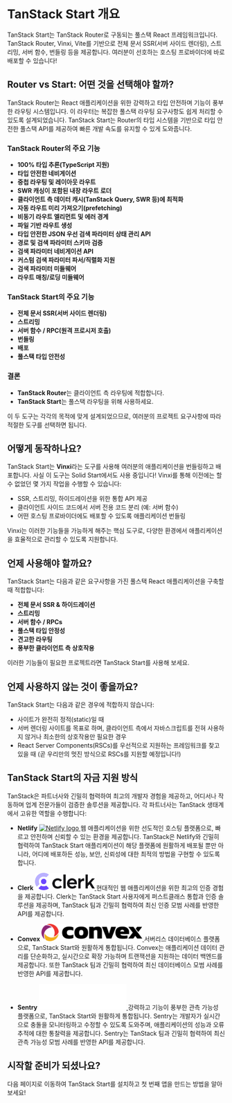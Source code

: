 # TanStack Start 개요

TanStack Start는 TanStack Router로 구동되는 풀스택 React 프레임워크입니다. TanStack Router, Vinxi, Vite를 기반으로 전체 문서 SSR(서버 사이드 렌더링), 스트리밍, 서버 함수, 번들링 등을 제공합니다. 여러분이 선호하는 호스팅 프로바이더에 바로 배포할 수 있습니다!


## Router vs Start: 어떤 것을 선택해야 할까?

TanStack Router는 React 애플리케이션을 위한 강력하고 타입 안전하며 기능이 풍부한 라우팅 시스템입니다. 이 라우터는 복잡한 풀스택 라우팅 요구사항도 쉽게 처리할 수 있도록 설계되었습니다. TanStack Start는 Router의 타입 시스템을 기반으로 타입 안전한 풀스택 API를 제공하여 빠른 개발 속도를 유지할 수 있게 도와줍니다.

### TanStack Router의 주요 기능

- **100% 타입 추론(TypeScript 지원)**
- **타입 안전한 네비게이션**
- **중첩 라우팅 및 레이아웃 라우트**
- **SWR 캐싱이 포함된 내장 라우트 로더**
- **클라이언트 측 데이터 캐시(TanStack Query, SWR 등)에 최적화**
- **자동 라우트 미리 가져오기(prefetching)**
- **비동기 라우트 엘리먼트 및 에러 경계**
- **파일 기반 라우트 생성**
- **타입 안전한 JSON 우선 검색 파라미터 상태 관리 API**
- **경로 및 검색 파라미터 스키마 검증**
- **검색 파라미터 네비게이션 API**
- **커스텀 검색 파라미터 파서/직렬화 지원**
- **검색 파라미터 미들웨어**
- **라우트 매칭/로딩 미들웨어**

### TanStack Start의 주요 기능

- **전체 문서 SSR(서버 사이드 렌더링)**
- **스트리밍**
- **서버 함수 / RPC(원격 프로시저 호출)**
- **번들링**
- **배포**
- **풀스택 타입 안전성**

### 결론

- **TanStack Router**는 클라이언트 측 라우팅에 적합합니다.
- **TanStack Start**는 풀스택 라우팅을 위해 사용하세요.

이 두 도구는 각각의 목적에 맞게 설계되었으므로, 여러분의 프로젝트 요구사항에 따라 적절한 도구를 선택하면 됩니다.


## 어떻게 동작하나요?

TanStack Start는 **Vinxi**라는 도구를 사용해 여러분의 애플리케이션을 번들링하고 배포합니다. 사실 이 도구는 Solid Start에서도 사용 중입니다! Vinxi를 통해 이전에는 할 수 없었던 몇 가지 작업을 수행할 수 있습니다:

- SSR, 스트리밍, 하이드레이션을 위한 통합 API 제공
- 클라이언트 사이드 코드에서 서버 전용 코드 분리 (예: 서버 함수)
- 어떤 호스팅 프로바이더에도 배포할 수 있도록 애플리케이션 번들링

Vinxi는 이러한 기능들을 가능하게 해주는 핵심 도구로, 다양한 환경에서 애플리케이션을 효율적으로 관리할 수 있도록 지원합니다.


## 언제 사용해야 할까요?

TanStack Start는 다음과 같은 요구사항을 가진 풀스택 React 애플리케이션을 구축할 때 적합합니다:

- **전체 문서 SSR & 하이드레이션**
- **스트리밍**
- **서버 함수 / RPCs**
- **풀스택 타입 안정성**
- **견고한 라우팅**
- **풍부한 클라이언트 측 상호작용**

이러한 기능들이 필요한 프로젝트라면 TanStack Start를 사용해 보세요.


## 언제 사용하지 않는 것이 좋을까요?

TanStack Start는 다음과 같은 경우에 적합하지 않습니다:

- 사이트가 완전히 정적(static)일 때
- 서버 렌더링 사이트를 목표로 하며, 클라이언트 측에서 자바스크립트를 전혀 사용하지 않거나 최소한의 상호작용만 필요한 경우
- React Server Components(RSCs)를 우선적으로 지원하는 프레임워크를 찾고 있을 때 (곧 우리만의 멋진 방식으로 RSCs를 지원할 예정입니다!)


## TanStack Start의 자금 지원 방식

TanStack은 파트너사와 긴밀히 협력하여 최고의 개발자 경험을 제공하고, 어디서나 작동하며 업계 전문가들이 검증한 솔루션을 제공합니다. 각 파트너사는 TanStack 생태계에서 고유한 역할을 수행합니다:

- **Netlify**
  <a href="https://www.netlify.com?utm_source=tanstack" alt="Netlify Logo">
  <picture>
  <source media="(prefers-color-scheme: dark)" srcset="https://raw.githubusercontent.com/tanstack/tanstack.com/main/app/images/netlify-dark.svg" style="height: 90px;">
  <source media="(prefers-color-scheme: light)" srcset="https://raw.githubusercontent.com/tanstack/tanstack.com/main/app/images/netlify-light.svg" style="height: 90px;">
    <img alt="Netlify logo" src="https://raw.githubusercontent.com/tanstack/tanstack.com/main/app/images/netlify-light.svg" style="height: 90px;">
  </picture>
  </a>
  웹 애플리케이션을 위한 선도적인 호스팅 플랫폼으로, 빠르고 안전하며 신뢰할 수 있는 환경을 제공합니다. TanStack은 Netlify와 긴밀히 협력하여 TanStack Start 애플리케이션이 해당 플랫폼에 원활하게 배포될 뿐만 아니라, 어디에 배포하든 성능, 보안, 신뢰성에 대한 최적의 방법을 구현할 수 있도록 합니다.

- **Clerk**
  <a href="https://go.clerk.com/wOwHtuJ" alt="Clerk Logo">
  <picture>
  <source media="(prefers-color-scheme: dark)" srcset="https://raw.githubusercontent.com/tanstack/tanstack.com/main/app/images/clerk-logo-dark.svg" style="height: 40px;">
  <source media="(prefers-color-scheme: light)" srcset="https://raw.githubusercontent.com/tanstack/tanstack.com/main/app/images/clerk-logo-light.svg" style="height: 40px;">
  <img alt="Convex logo" src="https://raw.githubusercontent.com/tanstack/tanstack.com/main/app/images/clerk-logo-light.svg" style="height: 40px;">
  </picture>
  </a>
  현대적인 웹 애플리케이션을 위한 최고의 인증 경험을 제공합니다. Clerk는 TanStack Start 사용자에게 퍼스트클래스 통합과 인증 솔루션을 제공하며, TanStack 팀과 긴밀히 협력하여 최신 인증 모범 사례를 반영한 API를 제공합니다.

- **Convex**
  <a href="https://convex.dev?utm_source=tanstack" alt="Convex Logo">
  <picture>
  <source media="(prefers-color-scheme: dark)" srcset="https://raw.githubusercontent.com/tanstack/tanstack.com/main/app/images/convex-white.svg" style="height: 40px;">
  <source media="(prefers-color-scheme: light)" srcset="https://raw.githubusercontent.com/tanstack/tanstack.com/main/app/images/convex-color.svg" style="height: 40px;">
  <img alt="Convex logo" src="https://raw.githubusercontent.com/tanstack/tanstack.com/main/app/images/convex-color.svg" style="height: 40px;">
  </picture>
  </a>
  서버리스 데이터베이스 플랫폼으로, TanStack Start와 원활하게 통합됩니다. Convex는 애플리케이션 데이터 관리를 단순화하고, 실시간으로 확장 가능하며 트랜잭션을 지원하는 데이터 백엔드를 제공합니다. 또한 TanStack 팀과 긴밀히 협력하여 최신 데이터베이스 모범 사례를 반영한 API를 제공합니다.

- **Sentry**
  <a href="https://sentry.io?utm_source=tanstack" alt='Sentry Logo'>
  <picture>
  <source media="(prefers-color-scheme: dark)" srcset="https://raw.githubusercontent.com/tanstack/tanstack.com/main/app/images/sentry-wordmark-light.svg" style="height: 60px;">
  <source media="(prefers-color-scheme: light)" srcset="https://raw.githubusercontent.com/tanstack/tanstack.com/main/app/images/sentry-wordmark-dark.svg" style="height: 60px;">
  <img alt="Convex logo" src="https://raw.githubusercontent.com/tanstack/tanstack.com/main/app/images/sentry-wordmark-light.svg" style="height: 60px;">
  </picture>
  </a>
  강력하고 기능이 풍부한 관측 가능성 플랫폼으로, TanStack Start와 원활하게 통합됩니다. Sentry는 개발자가 실시간으로 충돌을 모니터링하고 수정할 수 있도록 도와주며, 애플리케이션의 성능과 오류 추적에 대한 통찰력을 제공합니다. Sentry는 TanStack 팀과 긴밀히 협력하여 최신 관측 가능성 모범 사례를 반영한 API를 제공합니다.


## 시작할 준비가 되셨나요?

다음 페이지로 이동하여 TanStack Start를 설치하고 첫 번째 앱을 만드는 방법을 알아보세요!


